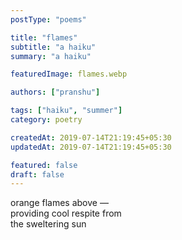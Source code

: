 ```yaml
---
postType: "poems"

title: "flames"
subtitle: "a haiku"
summary: "a haiku"

featuredImage: flames.webp

authors: ["pranshu"]

tags: ["haiku", "summer"]
category: poetry

createdAt: 2019-07-14T21:19:45+05:30
updatedAt: 2019-07-14T21:19:45+05:30

featured: false
draft: false
---
```


orange flames above —  
providing cool respite from  
the sweltering sun  
